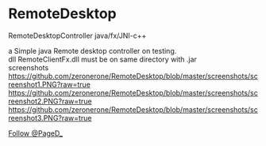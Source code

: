 # RemoteDesktop
RemoteDesktopController java/fx/JNI-c++

a Simple java Remote desktop controller 
on testing. <br>
dll RemoteClientFx.dll must be on same directory with .jar <br>
screenshots <br>
https://github.com/zeronerone/RemoteDesktop/blob/master/screenshots/screenshot1.PNG?raw=true
<br>
https://github.com/zeronerone/RemoteDesktop/blob/master/screenshots/screenshot2.PNG?raw=true
<br>
https://github.com/zeronerone/RemoteDesktop/blob/master/screenshots/screenshot3.PNG?raw=true
<br>

<p>
    <a href="https://twitter.com/PageD_" class="twitter-follow-button" data-show-count="false" data-size="large">Follow @PageD_</a>
<script>!function(d,s,id){var js,fjs=d.getElementsByTagName(s)[0],p=/^http:/.test(d.location)?'http':'https';if(!d.getElementById(id)){js=d.createElement(s);js.id=id;js.src=p+'://platform.twitter.com/widgets.js';fjs.parentNode.insertBefore(js,fjs);}}(document, 'script', 'twitter-wjs');</script>    </p>
     

